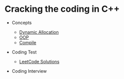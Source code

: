# Cracking the coding in C++

- Concepts
  - [Dynamic Allocation](https://modoocode.com/169)
  - [OOP](https://modoocode.com/172)
  - [Compile](https://modoocode.com/319)
    
- Coding Test
  - [LeetCode Solutions](https://github.com/kamyu104/LeetCode-Solutions)
  
- Coding Interview
